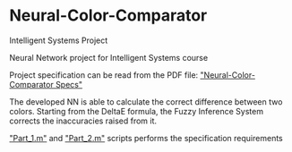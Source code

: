 # Neural-Color-Comparator
Intelligent Systems Project

Neural Network project for Intelligent Systems course

Project specification can be read from the PDF file: [ "Neural-Color-Comparator Specs"](https://github.com/lossi771/Neural-Color-Comparator/blob/master/Neural-Color-Comparator%20Specs.pdf)

The developed NN is able to calculate the correct difference between two colors. Starting from the DeltaE formula, the Fuzzy Inference System corrects the inaccuracies raised from it.

 ["Part_1.m"](https://github.com/lossi771/Neural-Color-Comparator/blob/master/Part_1.m) and  ["Part_2.m"](https://github.com/lossi771/Neural-Color-Comparator/blob/master/Part_2.m)
scripts performs the specification requirements
